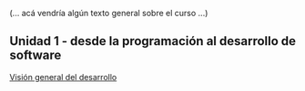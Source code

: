(... acá vendría algún texto general sobre el curso ...)

## Unidad 1 - desde la programación al desarrollo de software

[Visión general del desarrollo](./programacion-a-desarrollo/vision-general-desarrollo.md)  

